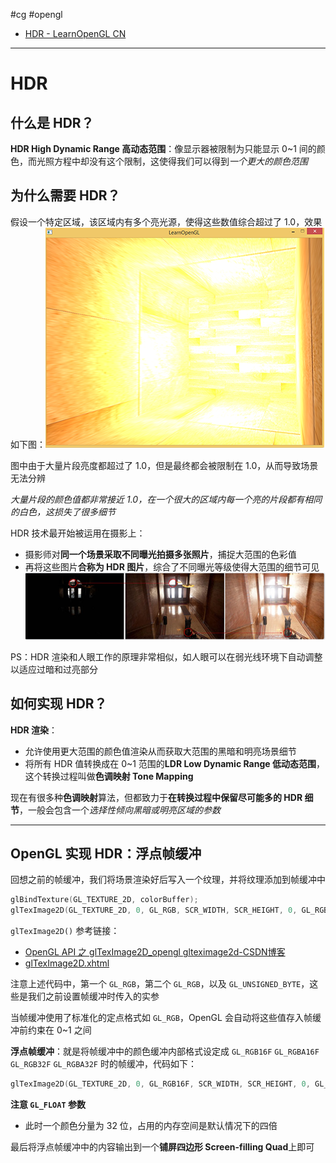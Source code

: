 #cg #opengl 
- [HDR - LearnOpenGL CN](https://learnopengl-cn.github.io/05%20Advanced%20Lighting/06%20HDR/)
---
# HDR

## 什么是 HDR？

**HDR High Dynamic Range 高动态范围**：像显示器被限制为只能显示 0~1 间的颜色，而光照方程中却没有这个限制，这使得我们可以得到*一个更大的颜色范围*

## 为什么需要 HDR？

假设一个特定区域，该区域内有多个亮光源，使得这些数值综合超过了 1.0，效果如下图：![](img/Pasted%20image%2020240110172406.png)

图中由于大量片段亮度都超过了 1.0，但是最终都会被限制在 1.0，从而导致场景无法分辨

*大量片段的颜色值都非常接近 1.0，在一个很大的区域内每一个亮的片段都有相同的白色，这损失了很多细节*

HDR 技术最开始被运用在摄影上：
- 摄影师对**同一个场景采取不同曝光拍摄多张照片**，捕捉大范围的色彩值
- 再将这些图片**合称为 HDR 图片**，综合了不同曝光等级使得大范围的细节可见
![](img/Pasted%20image%2020240110172609.png)

PS：HDR 渲染和人眼工作的原理非常相似，如人眼可以在弱光线环境下自动调整以适应过暗和过亮部分

## 如何实现 HDR？

**HDR 渲染**：
- 允许使用更大范围的颜色值渲染从而获取大范围的黑暗和明亮场景细节
- 将所有 HDR 值转换成在 0~1 范围的**LDR Low Dynamic Range 低动态范围**，这个转换过程叫做**色调映射 Tone Mapping**

现在有很多种**色调映射**算法，但都致力于**在转换过程中保留尽可能多的 HDR 细节**，一般会包含一个*选择性倾向黑暗或明亮区域的参数*

---
## OpenGL 实现 HDR：浮点帧缓冲

回想之前的帧缓冲，我们将场景渲染好后写入一个纹理，并将纹理添加到帧缓冲中

```cpp
glBindTexture(GL_TEXTURE_2D, colorBuffer);
glTexImage2D(GL_TEXTURE_2D, 0, GL_RGB, SCR_WIDTH, SCR_HEIGHT, 0, GL_RGB, GL_UNSIGNED_BYTE, NULL);
```

`glTexImage2D()` 参考链接：
- [OpenGL API 之 glTexImage2D\_opengl glteximage2d-CSDN博客](https://blog.csdn.net/csxiaoshui/article/details/27543615)
- [glTexImage2D.xhtml](https://registry.khronos.org/OpenGL-Refpages/gl4/html/glTexImage2D.xhtml)

注意上述代码中，第一个 `GL_RGB`，第二个 `GL_RGB`，以及 `GL_UNSIGNED_BYTE`，这些是我们之前设置帧缓冲时传入的实参

当帧缓冲使用了标准化的定点格式如 `GL_RGB`，OpenGL 会自动将这些值存入帧缓冲前约束在 0~1 之间

**浮点帧缓冲**：就是将帧缓冲中的颜色缓冲内部格式设定成 `GL_RGB16F` `GL_RGBA16F` `GL_RGB32F` `GL_RGBA32F` 时的帧缓冲，代码如下：

```cpp
glTexImage2D(GL_TEXTURE_2D, 0, GL_RGB16F, SCR_WIDTH, SCR_HEIGHT, 0, GL_RGB, GL_FLOAT, NULL);
```

**注意 `GL_FLOAT` 参数**
- 此时一个颜色分量为 32 位，占用的内存空间是默认情况下的四倍

最后将浮点帧缓冲中的内容输出到一个**铺屏四边形 Screen-filling Quad**上即可


